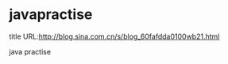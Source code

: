 javapractise
============
title URL:http://blog.sina.com.cn/s/blog_60fafdda0100wb21.html

java practise
